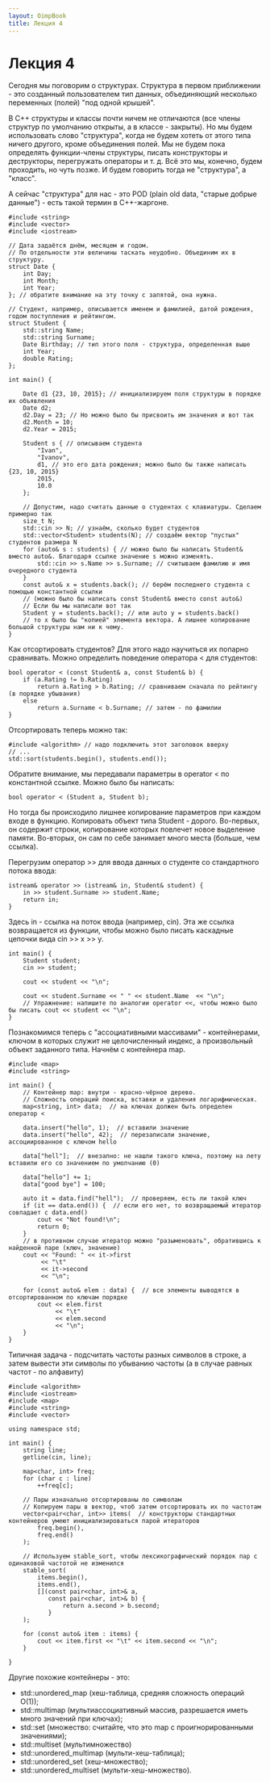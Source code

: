 ```yaml
---
layout: OimpBook
title: Лекция 4
---
```


# Лекция 4

Сегодня мы поговорим о структурах.
Структура в первом приближении - это созданный пользователем тип данных, объединяющий несколько переменных (полей) "под одной крышей".

В C++ структуры и классы почти ничем не отличаются (все члены структур по умолчанию открыты, а в классе - закрыты).
Но мы будем использовать слово "структура", когда не будем хотеть от этого типа ничего другого, кроме объединения полей.
Мы не будем пока определять функции-члены структуры, писать конструкторы и деструкторы, перегружать операторы и т. д.
Всё это мы, конечно, будем проходить, но чуть позже. И будем говорить тогда не "структура", а "класс".

А сейчас "структура" для нас - это POD (plain old data, "старые добрые данные") - есть такой термин в C++-жаргоне.

    #include <string>
    #include <vector>
    #include <iostream>

    // Дата задаётся днём, месяцем и годом.
    // По отдельности эти величины таскать неудобно. Объединим их в структуру.
    struct Date {
        int Day;
        int Month;
        int Year;
    }; // обратите внимание на эту точку с запятой, она нужна.

    // Студент, например, описывается именем и фамилией, датой рождения, годом поступления и рейтингом.
    struct Student {
        std::string Name;
        std::string Surname;
        Date Birthday; // тип этого поля - структура, определенная выше
        int Year;
        double Rating;
    };

    int main() {

        Date d1 {23, 10, 2015}; // инициализируем поля структуры в порядке их объявления
        Date d2;
        d2.Day = 23; // Но можно было бы присвоить им значения и вот так
        d2.Month = 10;
        d2.Year = 2015;

        Student s { // описываем студента
            "Ivan",
            "Ivanov",
            d1, // это его дата рождения; можно было бы также написать {23, 10, 2015} 
            2015,
            10.0
        };

        // Допустим, надо считать данные о студентах с клавиатуры. Сделаем примерно так
        size_t N;
        std::cin >> N; // узнаём, сколько будет студентов
        std::vector<Student> students(N); // создаём вектор "пустых" студентов размера N
        for (auto& s : students) { // можно было бы написать Student& вместо auto&. Благодаря ссылке значение s можно изменять.
            std::cin >> s.Name >> s.Surname; // считываем фамилию и имя очередного студента
        }
        const auto& x = students.back(); // берём последнего студента с помощью константной ссылки
        // (можно было бы написать const Student& вместо const auto&)
        // Если бы мы написали вот так
        Student у = students.back(); // или auto у = students.back()
        // то x было бы "копией" элемента вектора. А лишнее копирование большой структуры нам ни к чему.
    }

Как отсортировать студентов? Для этого надо научиться их попарно сравнивать.
Можно определить поведение оператора < для студентов:

    bool operator < (const Student& a, const Student& b) {
        if (a.Rating != b.Rating)
            return a.Rating > b.Rating; // сравниваем сначала по рейтингу (в порядке убывания)
        else
            return a.Surname < b.Surname; // затем - по фамилии
    }

Отсортировать теперь можно так:

    #include <algorithm> // надо подключить этот заголовок вверху
    // ...
    std::sort(students.begin(), students.end());

Обратите внимание, мы передавали параметры в operator < по константной ссылке.
Можно было бы написать:

    bool operator < (Student a, Student b);

Но тогда бы происходило лишнее копирование параметров при каждом входе в функцию.
Копировать объект типа Student - дорого.
Во-первых, он содержит строки, копирование которых повлечет новое выделение памяти.
Во-вторых, он сам по себе занимает много места (больше, чем ссылка).

Перегрузим оператор >> для ввода данных о студенте со стандартного потока ввода:

    istream& operator >> (istream& in, Student& student) {
        in >> student.Surname >> student.Name;
        return in;
    }

Здесь in - ссылка на поток ввода (например, cin).
Эта же ссылка возвращается из функции, чтобы можно было писать каскадные цепочки вида cin >> x >> y.

    int main() {
        Student student;
        cin >> student;

        cout << student << "\n";

        cout << student.Surname << " " << student.Name  << "\n";
        // Упражнение: напишите по аналогии operator <<, чтобы можно было бы писать cout << student << "\n";
    }


Познакомимся теперь с "ассоциативными массивами" - контейнерами, ключом в которых служит не целочисленный индекс,
а произвольный объект заданного типа.
Начнём с контейнера map.

    #include <map>
    #include <string>

    int main() {
        // Контейнер map: внутри - красно-чёрное дерево.
        // Сложность операций поиска, вставки и удаления логарифмическая.
        map<string, int> data;  // на ключах должен быть определен оператор <

        data.insert("hello", 1);  // вставили значение
        data.insert("hello", 42);  // перезаписали значение, ассоциированное с ключом hello

        data["hell"];  // внезапно: не нашли такого ключа, поэтому на лету вставили его со значением по умолчанию (0)

        data["hello"] += 1;
        data["good bye"] = 100;

        auto it = data.find("hell");  // проверяем, есть ли такой ключ
        if (it == data.end()) {  // если его нет, то возвращаемый итератор совпадает с data.end()
            cout << "Not found!\n";
            return 0;
        }
        // в противном случае итератор можно "разыменовать", обратившись к найденной паре (ключ, значение)
        cout << "Found: " << it->first
             << "\t" 
             << it->second 
             << "\n";

        for (const auto& elem : data) {  // все элементы выводятся в отсортированном по ключам порядке
            cout << elem.first 
                 << "\t"
                 << elem.second
                 << "\n";
        }
    }


Типичная задача - подсчитать частоты разных символов в строке, а затем вывести эти символы по убыванию частоты (а в случае равных частот - по алфавиту)

    #include <algorithm>
    #include <iostream>
    #include <map>
    #include <string>
    #include <vector>

    using namespace std;

    int main() {
        string line;
        getline(cin, line);

        map<char, int> freq;
        for (char c : line)
            ++freq[c];

        // Пары изначально отсортированы по символам
        // Копируем пары в вектор, чтоб затем отсортировать их по частотам
        vector<pair<char, int>> items(  // конструкторы стандартных контейнеров умеют инициализироваться парой итераторов
            freq.begin(),
            freq.end()
        );

        // Используем stable_sort, чтобы лексикографический порядок пар с одинаковой частотой не изменился
        stable_sort(
            items.begin(),
            items.end(),
            [](const pair<char, int>& a,
               const pair<char, int>& b) {
                   return a.second > b.second;
               }
        );

        for (const auto& item : items) {
            cout << item.first << "\t" << item.second << "\n";
        }

    }

Другие похожие контейнеры - это:

* std::unordered_map (хеш-таблица, средняя сложность операций O(1));
* std::multimap (мультиассоциативный массив, разрешается иметь много значений при ключах);
* std::set (множество: считайте, что это map с проигнорированными значениями);
* std::multiset (мультимножество)
* std::unordered_multimap (мульти-хеш-таблица);
* std::unordered_set (хеш-множество);
* std::unordered_multiset (мульти-хеш-множество).
